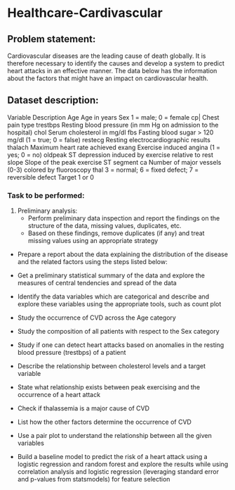 # Healthcare-Cardivascular
## Problem statement:
Cardiovascular diseases are the leading cause of death globally. It is therefore necessary to identify the causes and develop a system to predict heart attacks in an effective manner. The data below has the information about the factors that might have an impact on cardiovascular health. 

## Dataset description:

Variable	  Description
Age	        Age in years
Sex	        1 = male; 0 = female
cp|	        Chest pain type
trestbps	  Resting blood pressure (in mm Hg on admission to the hospital)
chol	      Serum cholesterol in mg/dl
fbs	        Fasting blood sugar > 120 mg/dl (1 = true; 0 = false)
restecg	    Resting electrocardiographic results
thalach	    Maximum heart rate achieved
exang	      Exercise induced angina (1 = yes; 0 = no)
oldpeak	    ST depression induced by exercise relative to rest
slope	      Slope of the peak exercise ST segment
ca	        Number of major vessels (0-3) colored by fluoroscopy
thal	      3 = normal; 6 = fixed defect; 7 = reversible defect
Target	    1 or 0

### Task to be performed:
1.	Preliminary analysis:
    * Perform preliminary data inspection and report the findings on the structure of the data, missing values, duplicates, etc.
    *	Based on these findings, remove duplicates (if any) and treat missing values using an appropriate strategy

*	Prepare a report about the data explaining the distribution of the disease and the related factors using the steps listed below:
  *	Get a preliminary statistical summary of the data and explore the measures of central tendencies and spread of the data
  *	Identify the data variables which are categorical and describe and explore these variables using the appropriate tools, such as count plot 
  *	Study the occurrence of CVD across the Age category
  *	Study the composition of all patients with respect to the Sex category
  *	Study if one can detect heart attacks based on anomalies in the resting blood pressure (trestbps) of a patient
  *	Describe the relationship between cholesterol levels and a target variable
  *	State what relationship exists between peak exercising and the occurrence of a heart attack
  *	Check if thalassemia is a major cause of CVD
  *	List how the other factors determine the occurrence of CVD
  *	Use a pair plot to understand the relationship between all the given variables

*	Build a baseline model to predict the risk of a heart attack using a logistic regression and random forest and explore the results while using correlation analysis and logistic regression (leveraging standard error and p-values from statsmodels) for feature selection
